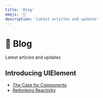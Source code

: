 ```yaml
---
title: 'Blog'
emoji: '📜'
description: 'Latest articles and updates'
---
```


<section-hero>

# 📜 Blog

<div>
  <p class="lead">Latest articles and updates</p>
</div>
</section-hero>

<section>

## Introducing UIElement

- [The Case for Components](./blog/the-case-for-components.md)
- [Rethinking Reactivity](./blog/rethinking-reactivity.md)

</section>
